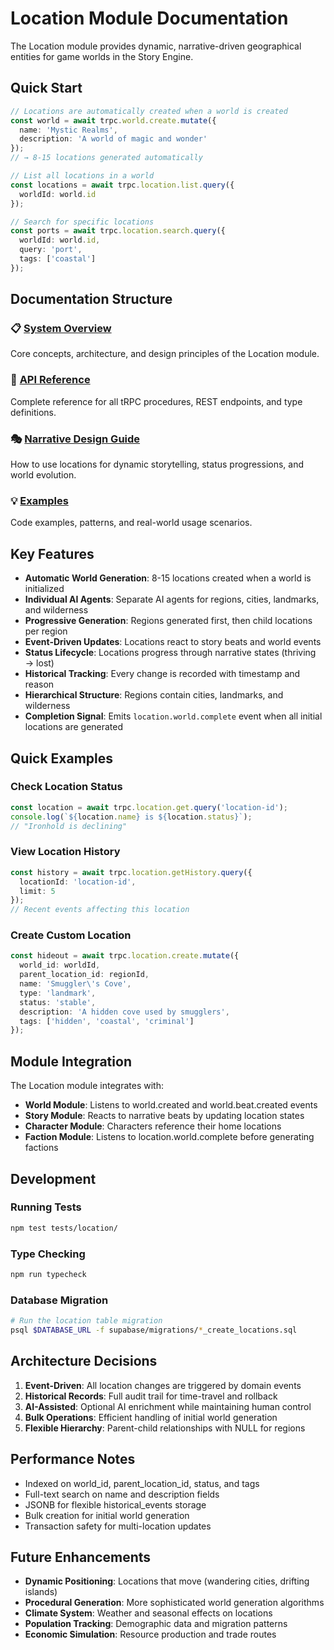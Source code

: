 # Location Module Documentation

The Location module provides dynamic, narrative-driven geographical entities for game worlds in the Story Engine.

## Quick Start

```typescript
// Locations are automatically created when a world is created
const world = await trpc.world.create.mutate({
  name: 'Mystic Realms',
  description: 'A world of magic and wonder'
});
// → 8-15 locations generated automatically

// List all locations in a world
const locations = await trpc.location.list.query({ 
  worldId: world.id 
});

// Search for specific locations
const ports = await trpc.location.search.query({
  worldId: world.id,
  query: 'port',
  tags: ['coastal']
});
```

## Documentation Structure

### 📋 [System Overview](./system-overview.md)
Core concepts, architecture, and design principles of the Location module.

### 🔧 [API Reference](./api-reference.md)
Complete reference for all tRPC procedures, REST endpoints, and type definitions.

### 🎭 [Narrative Design Guide](./narrative-design.md)
How to use locations for dynamic storytelling, status progressions, and world evolution.

### 💡 [Examples](./examples.md)
Code examples, patterns, and real-world usage scenarios.

## Key Features

- **Automatic World Generation**: 8-15 locations created when a world is initialized
- **Individual AI Agents**: Separate AI agents for regions, cities, landmarks, and wilderness
- **Progressive Generation**: Regions generated first, then child locations per region
- **Event-Driven Updates**: Locations react to story beats and world events
- **Status Lifecycle**: Locations progress through narrative states (thriving → lost)
- **Historical Tracking**: Every change is recorded with timestamp and reason
- **Hierarchical Structure**: Regions contain cities, landmarks, and wilderness
- **Completion Signal**: Emits `location.world.complete` event when all initial locations are generated

## Quick Examples

### Check Location Status
```typescript
const location = await trpc.location.get.query('location-id');
console.log(`${location.name} is ${location.status}`);
// "Ironhold is declining"
```

### View Location History
```typescript
const history = await trpc.location.getHistory.query({
  locationId: 'location-id',
  limit: 5
});
// Recent events affecting this location
```

### Create Custom Location
```typescript
const hideout = await trpc.location.create.mutate({
  world_id: worldId,
  parent_location_id: regionId,
  name: 'Smuggler\'s Cove',
  type: 'landmark',
  status: 'stable',
  description: 'A hidden cove used by smugglers',
  tags: ['hidden', 'coastal', 'criminal']
});
```

## Module Integration

The Location module integrates with:

- **World Module**: Listens to world.created and world.beat.created events
- **Story Module**: Reacts to narrative beats by updating location states
- **Character Module**: Characters reference their home locations
- **Faction Module**: Listens to location.world.complete before generating factions

## Development

### Running Tests
```bash
npm test tests/location/
```

### Type Checking
```bash
npm run typecheck
```

### Database Migration
```bash
# Run the location table migration
psql $DATABASE_URL -f supabase/migrations/*_create_locations.sql
```

## Architecture Decisions

1. **Event-Driven**: All location changes are triggered by domain events
2. **Historical Records**: Full audit trail for time-travel and rollback
3. **AI-Assisted**: Optional AI enrichment while maintaining human control
4. **Bulk Operations**: Efficient handling of initial world generation
5. **Flexible Hierarchy**: Parent-child relationships with NULL for regions

## Performance Notes

- Indexed on world_id, parent_location_id, status, and tags
- Full-text search on name and description fields
- JSONB for flexible historical_events storage
- Bulk creation for initial world generation
- Transaction safety for multi-location updates

## Future Enhancements

- **Dynamic Positioning**: Locations that move (wandering cities, drifting islands)
- **Procedural Generation**: More sophisticated world generation algorithms
- **Climate System**: Weather and seasonal effects on locations
- **Population Tracking**: Demographic data and migration patterns
- **Economic Simulation**: Resource production and trade routes